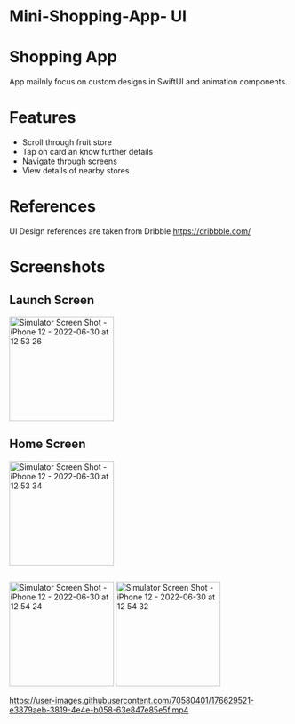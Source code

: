 # Mini-Shopping-App- UI

# Shopping App

App mailnly focus on custom designs in SwiftUI and animation components.

# Features

- Scroll through fruit store
- Tap on card an know further details
- Navigate through screens
- View details of nearby stores



# References

UI Design references are taken from Dribble
https://dribbble.com/
# Screenshots

## Launch Screen

<img width="188" alt="Simulator Screen Shot - iPhone 12 - 2022-06-30 at 12 53 26" src="https://user-images.githubusercontent.com/70580401/176629189-edf8a3ac-f13a-4c19-ad93-e0b41dc95e69.png">

## Home Screen

<img width="188" alt="Simulator Screen Shot - iPhone 12 - 2022-06-30 at 12 53 34" src="https://user-images.githubusercontent.com/70580401/176629269-e5d273b1-037f-4727-a634-35f89db783fa.png">

##
<img width="188" alt="Simulator Screen Shot - iPhone 12 - 2022-06-30 at 12 54 24" src="https://user-images.githubusercontent.com/70580401/176629333-1d82f131-f640-4c1f-8179-662242929d7d.png">

<img width="188" alt="Simulator Screen Shot - iPhone 12 - 2022-06-30 at 12 54 32" src="https://user-images.githubusercontent.com/70580401/176629405-ef6060d4-2f93-4284-9e25-b0ea71ae37f4.png">

https://user-images.githubusercontent.com/70580401/176629521-e3879aeb-3819-4e4e-b058-63e847e85e5f.mp4
